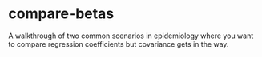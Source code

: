 # compare-betas
A walkthrough of two common scenarios in epidemiology where you want to compare regression coefficients but covariance gets in the way.
